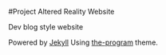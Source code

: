 #Project Altered Reality Website

Dev blog style website

Powered by [Jekyll](http://jekyllrb.com/)
Using [the-program](https://github.com/jekyllbootstrap/theme-the-program) theme.
